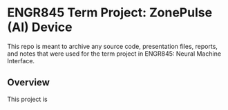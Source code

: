 # ENGR845 Term Project: ZonePulse (AI) Device
This repo is meant to archive any source code, presentation files, reports, and notes that were used for the term project in ENGR845: Neural Machine Interface.

## Overview

This project is 
